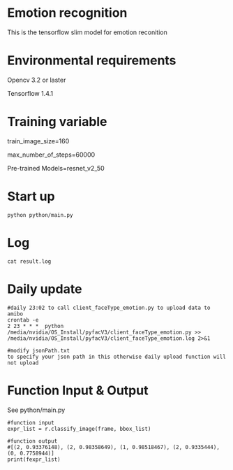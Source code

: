 # Emotion recognition
This is the tensorflow slim model for emotion reconition

# Environmental requirements
Opencv 3.2 or laster

Tensorflow 1.4.1

# Training variable
train_image_size=160 

max_number_of_steps=60000 

Pre-trained Models=resnet_v2_50

# Start up
```
python python/main.py
```

# Log
```
cat result.log
```

# Daily update
```
#daily 23:02 to call client_faceType_emotion.py to upload data to amibo
crontab -e
2 23 * * *  python  /media/nvidia/OS_Install/pyfacV3/client_faceType_emotion.py >> /media/nvidia/OS_Install/pyfacV3/client_faceType_emotion.log 2>&1
```
```
#modify jsonPath.txt
to specify your json path in this otherwise daily upload function will not upload

```

# Function Input & Output

See python/main.py

```
#function input
expr_list = r.classify_image(frame, bbox_list)

#function output
#[(2, 0.93376148), (2, 0.98358649), (1, 0.98518467), (2, 0.9335444), (0, 0.7758944)]
print(fexpr_list)
```
